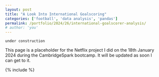 ```yaml
---
layout: post
title: "A Look Into International Goalscoring"
categories: ['football', 'data analysis', 'pandas']
permalink: /portfolio/2024/26/international-goalscorer-analysis/
# author: 'you'
---
```


<pre><code class="language-python">under construction</code></pre>

This page is a placeholder for the Netflix project I did on the 18th January 2024 during the CambridgeSpark bootcamp. It will be updated as soon I can get to it.

{% include %}